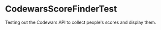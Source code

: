 # CodewarsScoreFinderTest
Testing out the Codewars API to collect people's scores and display them.
